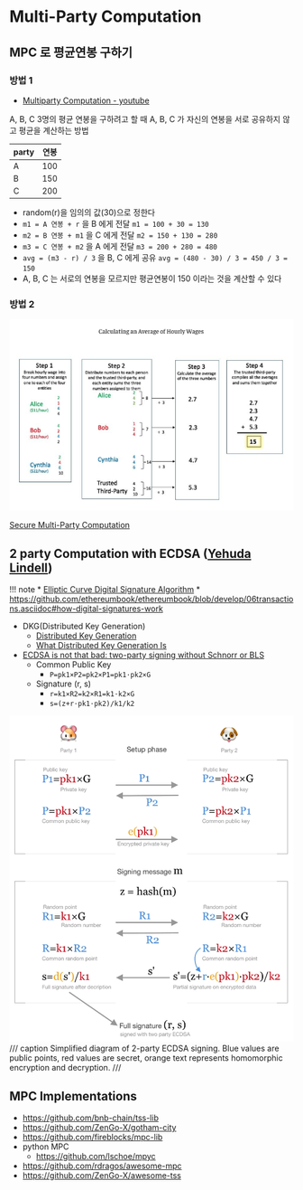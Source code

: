 # Multi-Party Computation

## MPC 로 평균연봉 구하기

### 방법 1

- [Multiparty Computation - youtube](https://youtu.be/_kLET4k2xBQ?si=6u4DgrfnLZddinFN&t=215)

A, B, C 3명의 평균 연봉을 구하려고 할 때 A, B, C 가 자신의 연봉을 서로 공유하지 않고 평균을 계산하는 방법

| party  | 연봉     |
| ------ | ------- |
| A      | 100     |
| B      | 150     |
| C      | 200     |

- random(r)을 임의의 값(30)으로 정한다
- `m1 = A 연봉 + r` 을 B 에게 전달
  `m1 = 100 + 30 = 130`
- `m2 = B 연봉 + m1` 을 C 에게 전달
  `m2 = 150 + 130 = 280`
- `m3 = C 연봉 + m2` 을 A 에게 전달
  `m3 = 200 + 280 = 480`
- `avg = (m3 - r) / 3` 을 B, C 에게 공유
  `avg = (480 - 30) / 3 = 450 / 3 = 150`
- A, B, C 는 서로의 연봉을 모르지만 평균연봉이 150 이라는 것을 계산할 수 있다

### 방법 2

 ![Calculating an average of Hourly Wages](../_assets/mpc-example.png)

 [Secure Multi-Party Computation](https://chain.link/education-hub/secure-multiparty-computation-mcp)


## 2 party Computation with ECDSA ([Yehuda Lindell](https://eprint.iacr.org/2017/552.pdf))

!!! note
    * [Elliptic Curve Digital Signature Algorithm](https://en.wikipedia.org/wiki/Elliptic_Curve_Digital_Signature_Algorithm)
    * https://github.com/ethereumbook/ethereumbook/blob/develop/06transactions.asciidoc#how-digital-signatures-work

 - DKG(Distributed Key Generation)
    * [Distributed Key Generation](https://xiaohuiliu.medium.com/distributed-key-generation-3ef41ced01ed)
    * [What Distributed Key Generation Is](https://medium.com/toruslabs/what-distributed-key-generation-is-866adc79620)
 - [ECDSA is not that bad: two-party signing without Schnorr or BLS](https://medium.com/cryptoadvance/ecdsa-is-not-that-bad-two-party-signing-without-schnorr-or-bls-1941806ec36f)
    * Common Public Key
        - `P=pk1×P2=pk2×P1=pk1⋅pk2×G`
    * Signature (r, s)
        - `r=k1×R2=k2×R1=k1⋅k2×G`
        - `s=(z+r⋅pk1⋅pk2)/k1/k2`

 ![2party ECDSA](../_assets/2party_ecdsa.png)
 /// caption
 Simplified diagram of 2-party ECDSA signing. Blue values are public points, red values are secret, orange text represents homomorphic encryption and decryption.
 ///

## MPC Implementations

 - https://github.com/bnb-chain/tss-lib
 - https://github.com/ZenGo-X/gotham-city
 - https://github.com/fireblocks/mpc-lib
 - python MPC
    * https://github.com/lschoe/mpyc
 - https://github.com/rdragos/awesome-mpc
 - https://github.com/ZenGo-X/awesome-tss
